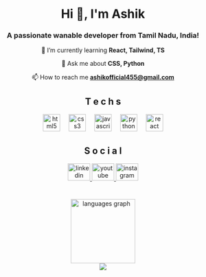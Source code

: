 <div align="center">

</div>
<h1 align="center">Hi 👋, I'm Ashik</h1>
<h3 align="center">A passionate wanable developer from Tamil Nadu, India!</h3>
<div align='center'>
  
<p>🌱 I’m currently learning <b>React, Tailwind, TS</b> </p>

 💬 Ask me about **CSS, Python**
 
📫 How to reach me **ashikofficial455@gmail.com**

</div>

<h2 align="center">T e c h s</h2>
<div align="center">
  <img src="https://cdn.jsdelivr.net/gh/devicons/devicon/icons/html5/html5-original.svg" height="40" alt="html5 logo"  />
  <img width="12" />
  <img src="https://cdn.jsdelivr.net/gh/devicons/devicon/icons/css3/css3-original.svg" height="40" alt="css3 logo"  />
  <img width="12" />
  <img src="https://cdn.jsdelivr.net/gh/devicons/devicon/icons/javascript/javascript-original.svg" height="40" alt="javascript logo"  />
  <img width="12" />
  <img src="https://cdn.jsdelivr.net/gh/devicons/devicon/icons/python/python-original.svg" height="40" alt="python logo"  />
  <img width="12" />
  <img src="https://cdn.jsdelivr.net/gh/devicons/devicon/icons/react/react-original.svg" height="40" alt="react logo"  />

</div>


<h2 align="center">S o c i a l</h2>
<div align="center">
  <a href="https://www.linkedin.com/in/ashikpy/" target="_blank">
    <img src="https://raw.githubusercontent.com/maurodesouza/profile-readme-generator/master/src/assets/icons/social/linkedin/default.svg" width="52" height="40" alt="linkedin logo"  />
  </a>
  <a href="https://youtube.com/@imdefnotash" target="_blank">
    <img src="https://raw.githubusercontent.com/maurodesouza/profile-readme-generator/master/src/assets/icons/social/youtube/default.svg" width="52" height="40" alt="youtube logo"  />
  </a>
  <a href="https://www.instagram.com/notaxh_" target="_blank">
    <img src="https://raw.githubusercontent.com/maurodesouza/profile-readme-generator/master/src/assets/icons/social/instagram/default.svg" width="52" height="40" alt="instagram logo"  />
  </a>
</div>

###

<br clear="both">


<div align="center">
  <img src="https://github-readme-stats.vercel.app/api/top-langs?username=ashikpy&locale=en&hide_title=true&layout=compact&card_width=320&langs_count=5&theme=dark&hide_border=true&order=2" height="150" alt="languages graph"  />
</div>


<div align="center">
  <img src="https://visitor-badge.laobi.icu/badge?page_id=ashikpy.ashikpy&left_text=Visitors"  />
</div>

###

###
